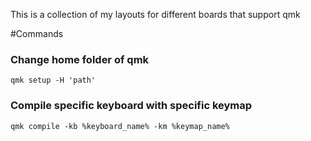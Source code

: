 This is a collection of my layouts for different boards that support qmk

#Commands

### Change home folder of qmk
    qmk setup -H 'path' 

### Compile specific keyboard with specific keymap
    qmk compile -kb %keyboard_name% -km %keymap_name%

